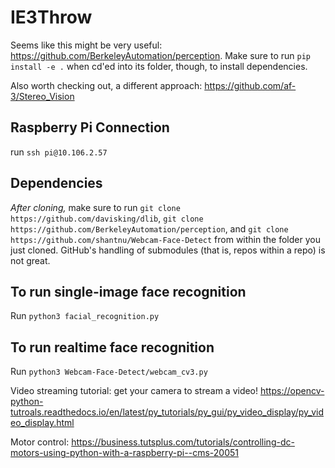 # IE3Throw

Seems like this might be very useful: https://github.com/BerkeleyAutomation/perception. Make sure to run `pip install -e .` when cd'ed into its folder, though, to install dependencies.

Also worth checking out, a different approach: https://github.com/af-3/Stereo_Vision

## Raspberry Pi Connection

run `ssh pi@10.106.2.57`

## Dependencies

*After cloning,* make sure to run `git clone https://github.com/davisking/dlib`, `git clone https://github.com/BerkeleyAutomation/perception`, and `git clone https://github.com/shantnu/Webcam-Face-Detect` from within the folder you just cloned. GitHub's handling of submodules (that is, repos within a repo) is not great.

## To run single-image face recognition

Run `python3 facial_recognition.py`

## To run realtime face recognition

Run `python3 Webcam-Face-Detect/webcam_cv3.py`


Video streaming tutorial: get your camera to stream a video! https://opencv-python-tutroals.readthedocs.io/en/latest/py_tutorials/py_gui/py_video_display/py_video_display.html


Motor control: https://business.tutsplus.com/tutorials/controlling-dc-motors-using-python-with-a-raspberry-pi--cms-20051


